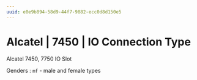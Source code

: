 ```yaml
---
uuid: e0e9b894-58d9-44f7-9882-ecc0d8d150e5
---
```

# Alcatel | 7450 | IO Connection Type

Alcatel 7450, 7750 IO Slot

Genders
: `mf` - male and female types
